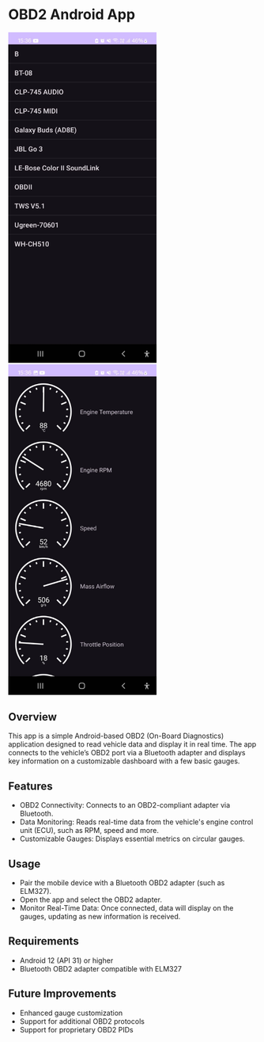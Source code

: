 # OBD2 Android App

<img src="./assets/main_activity.jpeg" alt="Main activity" width=300 />
<img src="./assets/gauge_activity.jpeg" alt="Gauge activity" width=300 />

## Overview
This app is a simple Android-based OBD2 (On-Board Diagnostics) application designed to read vehicle data and display it in real time. The app connects to the vehicle’s OBD2 port via a Bluetooth adapter and displays key information on a customizable dashboard with a few basic gauges.

## Features
- OBD2 Connectivity: Connects to an OBD2-compliant adapter via Bluetooth.
- Data Monitoring: Reads real-time data from the vehicle's engine control unit (ECU), such as RPM, speed and more.
- Customizable Gauges: Displays essential metrics on circular gauges.

## Usage
- Pair the mobile device with a Bluetooth OBD2 adapter (such as ELM327).
- Open the app and select the OBD2 adapter.
- Monitor Real-Time Data: Once connected, data will display on the gauges, updating as new information is received.

## Requirements
- Android 12 (API 31) or higher
- Bluetooth OBD2 adapter compatible with ELM327

## Future Improvements
- Enhanced gauge customization
- Support for additional OBD2 protocols
- Support for proprietary OBD2 PIDs
